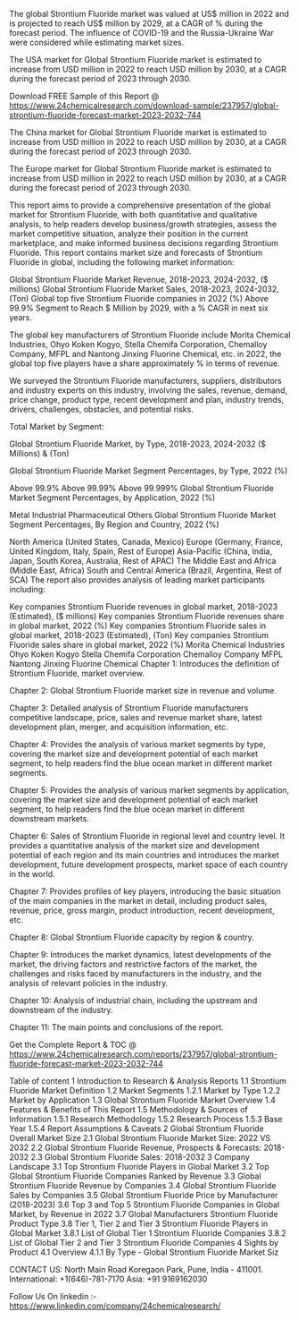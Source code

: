 The global Strontium Fluoride market was valued at US$ million in 2022 and is projected to reach US$ million by 2029, at a CAGR of % during the forecast period. The influence of COVID-19 and the Russia-Ukraine War were considered while estimating market sizes.

The USA market for Global Strontium Fluoride  market is estimated to increase from USD million in 2022 to reach USD million by 2030, at a CAGR during the forecast period of 2023 through 2030.

Download FREE Sample of this Report @ https://www.24chemicalresearch.com/download-sample/237957/global-strontium-fluoride-forecast-market-2023-2032-744

The China market for Global Strontium Fluoride   market is estimated to increase from USD million in 2022 to reach USD million by 2030, at a CAGR during the forecast period of 2023 through 2030.

The Europe market for Global Strontium Fluoride  market is estimated to increase from USD million in 2022 to reach USD million by 2030, at a CAGR during the forecast period of 2023 through 2030.

This report aims to provide a comprehensive presentation of the global market for Strontium Fluoride, with both quantitative and qualitative analysis, to help readers develop business/growth strategies, assess the market competitive situation, analyze their position in the current marketplace, and make informed business decisions regarding Strontium Fluoride. This report contains market size and forecasts of Strontium Fluoride in global, including the following market information:

Global Strontium Fluoride Market Revenue, 2018-2023, 2024-2032, ($ millions)
Global Strontium Fluoride Market Sales, 2018-2023, 2024-2032, (Ton)
Global top five Strontium Fluoride companies in 2022 (%)
Above 99.9% Segment to Reach $ Million by 2029, with a % CAGR in next six years.

The global key manufacturers of Strontium Fluoride include Morita Chemical Industries, Ohyo Koken Kogyo, Stella Chemifa Corporation, Chemalloy Company, MFPL and Nantong Jinxing Fluorine Chemical, etc. in 2022, the global top five players have a share approximately % in terms of revenue.

We surveyed the Strontium Fluoride manufacturers, suppliers, distributors and industry experts on this industry, involving the sales, revenue, demand, price change, product type, recent development and plan, industry trends, drivers, challenges, obstacles, and potential risks.

Total Market by Segment:

Global Strontium Fluoride Market, by Type, 2018-2023, 2024-2032 ($ Millions) & (Ton)

Global Strontium Fluoride Market Segment Percentages, by Type, 2022 (%)

Above 99.9%
Above 99.99%
Above 99.999%
Global Strontium Fluoride Market Segment Percentages, by Application, 2022 (%)

Metal Industrial
Pharmaceutical
Others
Global Strontium Fluoride Market Segment Percentages, By Region and Country, 2022 (%)

North America (United States, Canada, Mexico)
Europe (Germany, France, United Kingdom, Italy, Spain, Rest of Europe)
Asia-Pacific (China, India, Japan, South Korea, Australia, Rest of APAC)
The Middle East and Africa (Middle East, Africa)
South and Central America (Brazil, Argentina, Rest of SCA)
The report also provides analysis of leading market participants including:

Key companies Strontium Fluoride revenues in global market, 2018-2023 (Estimated), ($ millions)
Key companies Strontium Fluoride revenues share in global market, 2022 (%)
Key companies Strontium Fluoride sales in global market, 2018-2023 (Estimated), (Ton)
Key companies Strontium Fluoride sales share in global market, 2022 (%)
Morita Chemical Industries
Ohyo Koken Kogyo
Stella Chemifa Corporation
Chemalloy Company
MFPL
Nantong Jinxing Fluorine Chemical
Chapter 1: Introduces the definition of Strontium Fluoride, market overview.

Chapter 2: Global Strontium Fluoride market size in revenue and volume.

Chapter 3: Detailed analysis of Strontium Fluoride manufacturers competitive landscape, price, sales and revenue market share, latest development plan, merger, and acquisition information, etc.

Chapter 4: Provides the analysis of various market segments by type, covering the market size and development potential of each market segment, to help readers find the blue ocean market in different market segments.

Chapter 5: Provides the analysis of various market segments by application, covering the market size and development potential of each market segment, to help readers find the blue ocean market in different downstream markets.

Chapter 6: Sales of Strontium Fluoride in regional level and country level. It provides a quantitative analysis of the market size and development potential of each region and its main countries and introduces the market development, future development prospects, market space of each country in the world.

Chapter 7: Provides profiles of key players, introducing the basic situation of the main companies in the market in detail, including product sales, revenue, price, gross margin, product introduction, recent development, etc.

Chapter 8: Global Strontium Fluoride capacity by region & country.

Chapter 9: Introduces the market dynamics, latest developments of the market, the driving factors and restrictive factors of the market, the challenges and risks faced by manufacturers in the industry, and the analysis of relevant policies in the industry.

Chapter 10: Analysis of industrial chain, including the upstream and downstream of the industry.

Chapter 11: The main points and conclusions of the report.

Get the Complete Report & TOC @ https://www.24chemicalresearch.com/reports/237957/global-strontium-fluoride-forecast-market-2023-2032-744

Table of content
1 Introduction to Research & Analysis Reports
1.1 Strontium Fluoride Market Definition
1.2 Market Segments
1.2.1 Market by Type
1.2.2 Market by Application
1.3 Global Strontium Fluoride Market Overview
1.4 Features & Benefits of This Report
1.5 Methodology & Sources of Information
1.5.1 Research Methodology
1.5.2 Research Process
1.5.3 Base Year
1.5.4 Report Assumptions & Caveats
2 Global Strontium Fluoride Overall Market Size
2.1 Global Strontium Fluoride Market Size: 2022 VS 2032
2.2 Global Strontium Fluoride Revenue, Prospects & Forecasts: 2018-2032
2.3 Global Strontium Fluoride Sales: 2018-2032
3 Company Landscape
3.1 Top Strontium Fluoride Players in Global Market
3.2 Top Global Strontium Fluoride Companies Ranked by Revenue
3.3 Global Strontium Fluoride Revenue by Companies
3.4 Global Strontium Fluoride Sales by Companies
3.5 Global Strontium Fluoride Price by Manufacturer (2018-2023)
3.6 Top 3 and Top 5 Strontium Fluoride Companies in Global Market, by Revenue in 2022
3.7 Global Manufacturers Strontium Fluoride Product Type
3.8 Tier 1, Tier 2 and Tier 3 Strontium Fluoride Players in Global Market
3.8.1 List of Global Tier 1 Strontium Fluoride Companies
3.8.2 List of Global Tier 2 and Tier 3 Strontium Fluoride Companies
4 Sights by Product
4.1 Overview
4.1.1 By Type - Global Strontium Fluoride Market Siz

CONTACT US:
North Main Road Koregaon Park, Pune, India - 411001.
International: +1(646)-781-7170
Asia: +91 9169162030

Follow Us On linkedin :- https://www.linkedin.com/company/24chemicalresearch/
